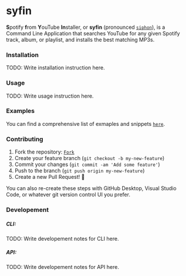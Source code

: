 # syfin

**S**potify **f**rom **Y**ouTube **In**staller, or **syfin** (pronounced [`siphon`](https://www.google.com/search?q=siphon+pronunciation&safe=active&ssui=on)), is a Command Line Application that searches YouTube for any given Spotify track, album, or playlist, and installs the best matching MP3s.


### Installation

TODO: Write installation instruction here.

### Usage

TODO: Write usage instruction here.

### Examples

You can find a comprehensive list of exmaples and snippets [`here`](https://github.com/frissyn/syfin/blob/master/EXAMPLES.md).

### Contributing

1. Fork the repository: [`Fork`](https://github.com/frissyn/syfin/fork)
2. Create your feature branch (`git checkout -b my-new-feature`)
3. Commit your changes (`git commit -am 'Add some feature'`)
4. Push to the branch (`git push origin my-new-feature`)
5. Create a new Pull Request! 🎉

You can also re-create these steps with GitHub Desktop, Visual Studio Code, or whatever git version control UI you prefer.

### Developement

##### **CLI:**

TODO: Write developement notes for CLI here.

##### **API:**

TODO: Write developement notes for API here.
